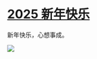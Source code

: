 # [2025 新年快乐](https://github.com/meektion/meektion.github.io/issues/5)

新年快乐，心想事成。


![](https://pic.superbed.cc/item/6774da33fa9f77b4dc6ded97.jpg)
